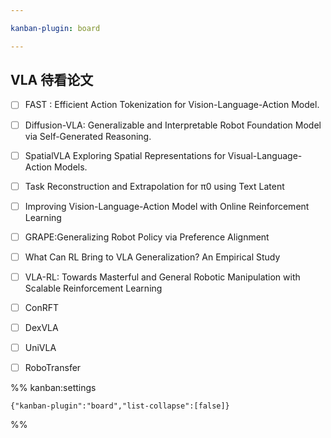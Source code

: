 ```yaml
---

kanban-plugin: board

---
```


## VLA 待看论文

- [ ] FAST : Efficient Action Tokenization for Vision-Language-Action Model.
- [ ] Diffusion-VLA: Generalizable and Interpretable Robot Foundation Model via Self-Generated Reasoning.
- [ ] SpatialVLA Exploring Spatial Representations for Visual-Language-Action Models.
- [ ] Task Reconstruction and Extrapolation for π0 using Text Latent
- [ ] Improving Vision-Language-Action Model with Online Reinforcement Learning
- [ ] GRAPE:Generalizing Robot Policy via Preference Alignment
- [ ] What Can RL Bring to VLA Generalization? An Empirical Study
- [ ] VLA-RL: Towards Masterful and General Robotic Manipulation with Scalable Reinforcement Learning
- [ ] ConRFT
- [ ] DexVLA
- [ ] UniVLA
- [ ] RoboTransfer




%% kanban:settings
```
{"kanban-plugin":"board","list-collapse":[false]}
```
%%